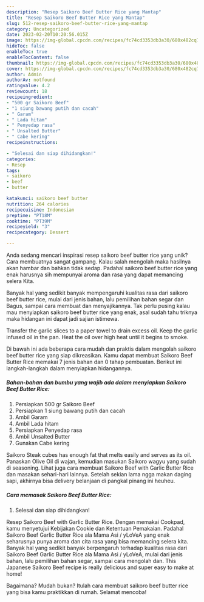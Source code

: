 ```yaml
---
description: "Resep Saikoro Beef Butter Rice yang Mantap"
title: "Resep Saikoro Beef Butter Rice yang Mantap"
slug: 512-resep-saikoro-beef-butter-rice-yang-mantap
category: Uncategorized
date: 2023-02-20T10:20:56.015Z
image: https://img-global.cpcdn.com/recipes/fc74cd3353db3a30/680x482cq70/saikoro-beef-butter-rice-foto-resep-utama.jpg
hideToc: false
enableToc: true
enableTocContent: false
thumbnail: https://img-global.cpcdn.com/recipes/fc74cd3353db3a30/680x482cq70/saikoro-beef-butter-rice-foto-resep-utama.jpg
cover: https://img-global.cpcdn.com/recipes/fc74cd3353db3a30/680x482cq70/saikoro-beef-butter-rice-foto-resep-utama.jpg
author: Admin
authorAv: notfound
ratingvalue: 4.2
reviewcount: 18
recipeingredient:
- "500 gr Saikoro Beef"
- "1 siung bawang putih dan cacah"
- " Garam"
- " Lada hitam"
- " Penyedap rasa"
- " Unsalted Butter"
- " Cabe kering"
recipeinstructions:

- "Selesai dan siap dihidangkan!"
categories:
- Resep
tags:
- saikoro
- beef
- butter

katakunci: saikoro beef butter 
nutrition: 264 calories
recipecuisine: Indonesian
preptime: "PT18M"
cooktime: "PT39M"
recipeyield: "3"
recipecategory: Dessert

---
```





Anda sedang mencari inspirasi resep saikoro beef butter rice yang unik? Cara membuatnya sangat gampang. Kalau salah mengolah maka hasilnya akan hambar dan bahkan tidak sedap. Padahal saikoro beef butter rice yang enak harusnya sih mempunyai aroma dan rasa yang dapat memancing selera Kita.





Banyak hal yang sedikit banyak mempengaruhi kualitas rasa dari saikoro beef butter rice, mulai dari jenis bahan, lalu pemilihan bahan segar dan Bagus, sampai cara membuat dan menyajikannya. Tak perlu pusing kalau mau menyiapkan saikoro beef butter rice yang enak,      asal sudah tahu triknya maka hidangan ini dapat jadi sajian istimewa.














Transfer the garlic slices to a paper towel to drain excess oil. Keep the garlic infused oil in the pan. Heat the oil over high heat until it begins to smoke.






Di bawah ini ada beberapa cara mudah dan praktis dalam mengolah saikoro beef butter rice yang siap dikreasikan. Kamu dapat membuat Saikoro Beef Butter Rice memakai 7 jenis bahan dan 0 tahap pembuatan. Berikut ini langkah-langkah dalam menyiapkan hidangannya.

<!--inarticleads1-->

##### Bahan-bahan dan bumbu yang wajib ada dalam menyiapkan Saikoro Beef Butter Rice:

1. Persiapkan 500 gr Saikoro Beef
1. Persiapkan 1 siung bawang putih dan cacah
1. Ambil  Garam
1. Ambil  Lada hitam
1. Persiapkan  Penyedap rasa
1. Ambil  Unsalted Butter
1. Gunakan  Cabe kering


Saikoro Steak cubes has enough fat that melts easily and serves as its oil. Panaskan Olive Oil di wajan, kemudian masukan Saikoro wagyu yang sudah di seasoning. Lihat juga cara membuat Saikoro Beef with Garlic Butter Rice dan masakan sehari-hari lainnya. Setelah sekian lama ngga makan daging sapi, akhirnya bisa delivery belanjaan di pangkal pinang ini heuheu. 

<!--inarticleads2-->

##### Cara memasak Saikoro Beef Butter Rice:


1. Selesai dan siap dihidangkan!

Resep Saikoro Beef with Garlic Butter Rice. Dengan memakai Cookpad, kamu menyetujui Kebijakan Cookie dan Ketentuan Pemakaian. Padahal Saikoro Beef Garlic Butter Rice ala Mama Asi / yLoVeA yang enak seharusnya punya aroma dan cita rasa yang bisa memancing selera kita. Banyak hal yang sedikit banyak berpengaruh terhadap kualitas rasa dari Saikoro Beef Garlic Butter Rice ala Mama Asi / yLoVeA, mulai dari jenis bahan, lalu pemilihan bahan segar, sampai cara mengolah dan. This Japanese Saikoro Beef recipe is really delicious and super easy to make at home! 

Bagaimana? Mudah bukan? Itulah cara membuat saikoro beef butter rice yang bisa kamu praktikkan di rumah. Selamat mencoba!
